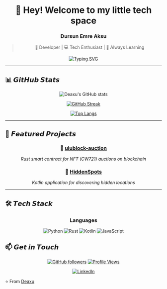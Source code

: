 <div align="center">

# 👋 Hey! Welcome to my little tech space

### Dursun Emre Aksu

> 🎯 Developer | 💻 Tech Enthusiast | 🚀 Always Learning

[![Typing SVG](https://readme-typing-svg.herokuapp.com?font=Fira+Code&pause=1000&color=F75C7E&center=true&vCenter=true&width=500&lines=Python+Developer;Blockchain+%26+Smart+Contracts;Machine+Learning+Enthusiast;Web+Developer)](https://git.io/typing-svg)

</div>

---

## 📊 𝙂𝙞𝙩𝙃𝙪𝙗 𝙎𝙩𝙖𝙩𝙨

<div align="center">

![Deaxu's GitHub stats](https://github-readme-stats.vercel.app/api?username=Deaxu&show_icons=true&theme=tokyonight&hide_border=true&bg_color=0D1117)

[![GitHub Streak](https://github-readme-streak-stats.herokuapp.com/?user=Deaxu&theme=tokyonight&hide_border=true&background=0D1117)](https://git.io/streak-stats)

[![Top Langs](https://github-readme-stats.vercel.app/api/top-langs/?username=Deaxu&layout=compact&theme=tokyonight&hide_border=true&bg_color=0D1117&langs_count=8)](https://github.com/anuraghazra/github-readme-stats)

</div>

---

## 🚀 𝙁𝙚𝙖𝙩𝙪𝙧𝙚𝙙 𝙋𝙧𝙤𝙟𝙚𝙘𝙩𝙨

<div align="center">

### 🔗 [ulublock-auction](https://github.com/Deaxu/ulublock-auction)
*Rust smart contract for NFT (CW721) auctions on blockchain*

### 📱 [HiddenSpots](https://github.com/Deaxu/HiddenSpots)
*Kotlin application for discovering hidden locations*

</div>

---

## 🛠️ 𝙏𝙚𝙘𝙝 𝙎𝙩𝙖𝙘𝙠

<div align="center">

### Languages
![Python](https://img.shields.io/badge/Python-3776AB?style=for-the-badge&logo=python&logoColor=white)
![Rust](https://img.shields.io/badge/Rust-000000?style=for-the-badge&logo=rust&logoColor=white)
![Kotlin](https://img.shields.io/badge/Kotlin-0095D5?style=for-the-badge&logo=kotlin&logoColor=white)
![JavaScript](https://img.shields.io/badge/JavaScript-F7DF1E?style=for-the-badge&logo=javascript&logoColor=black)

</div>


## 📫 𝙂𝙚𝙩 𝙞𝙣 𝙏𝙤𝙪𝙘𝙝

<div align="center">

[![GitHub followers](https://img.shields.io/github/followers/Deaxu?label=Follow&style=social)](https://github.com/Deaxu)
[![Profile Views](https://komarev.com/ghpvc/?username=Deaxu&color=blueviolet&style=flat-square)](https://github.com/Deaxu)

[![LinkedIn](https://img.shields.io/badge/LinkedIn-%230077B5.svg?style=for-the-badge&logo=linkedin&logoColor=white)](https://linkedin.com/in/deaxu)

</div>

⭐️ From [Deaxu](https://github.com/Deaxu)

</div>
